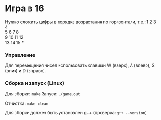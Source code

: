 # Игра в 16

Нужно сложить цифры в порядке возрастания по горизонтали, т.е.:
1	2	3	4  
5	6	7	8  
9	10	11	12  
13	14	15	*  

### Управление

Для перемещения чисел использовать клавиши W (вверх), A (влево), S (вниз) и D (вправо).

### Сборка и запуск (Linux)

Для сборки: ```make```
Запуск: ```./game.out```

Отчистка: ```make clean```

Для сборки должен быть установлен g++ (проверка: ```g++ --version```)
